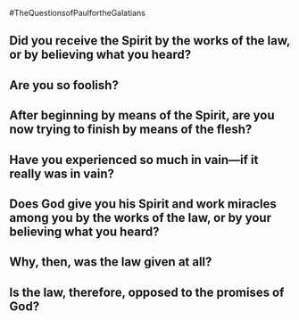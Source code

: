 #TheQuestionsofPaulfortheGalatians
## Did you receive the Spirit by the works of the law, or by believing what you heard?

## Are you so foolish?

## After beginning by means of the Spirit, are you now trying to finish by means of the flesh?

## Have you experienced so much in vain—if it really was in vain?

## Does God give you his Spirit and work miracles among you by the works of the law, or by your believing what you heard?

## Why, then, was the law given at all?

## Is the law, therefore, opposed to the promises of God?
